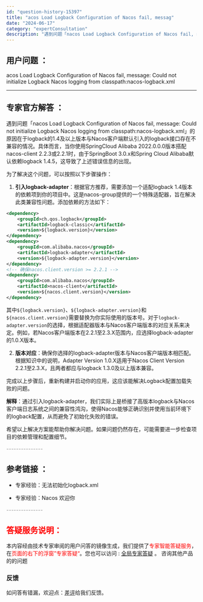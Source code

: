 ```yaml
---
id: "question-history-15397"
title: "acos Load Logback Configuration of Nacos fail, messag"
date: "2024-06-17"
category: "expertConsultation"
description: "遇到问题「nacos Load Logback Configuration of Nacos fail, message: Could not initialize Logback Nacos logging from classpath:nacos-logback.xml」的原因在于logback"
---
```


## 用户问题 ： 
 acos Load Logback Configuration of Nacos fail, message: Could not initialize Logback Nacos logging from classpath:nacos-logback.xml  

---------------
## 专家官方解答 ：

遇到问题「nacos Load Logback Configuration of Nacos fail, message: Could not initialize Logback Nacos logging from classpath:nacos-logback.xml」的原因在于logback的1.4及以上版本与Nacos客户端默认引入的logback接口存在不兼容的情况。具体而言，当你使用SpringCloud Alibaba 2022.0.0.0版本搭配nacos-client 2.2.3或2.2.1时，由于SpringBoot 3.0.x和Spring Cloud Alibaba默认依赖logback 1.4.5，这导致了上述错误信息的出现。

为了解决这个问题，可以按照以下步骤操作：

1. **引入logback-adapter**：根据官方推荐，需要添加一个适配logback 1.4版本的依赖项到你的项目中。这是nacos-group提供的一个特殊适配器，旨在解决此类兼容性问题。添加依赖的方法如下：

```xml
<dependency>
    <groupId>ch.qos.logback</groupId>
    <artifactId>logback-classic</artifactId>
    <version>${logback.version}</version>
</dependency>
<dependency>
    <groupId>com.alibaba.nacos</groupId>
    <artifactId>logback-adapter</artifactId>
    <version>${logback-adapter.version}</version>
</dependency>
<!-- 确保nacos.client.version >= 2.2.1 -->
<dependency>
    <groupId>com.alibaba.nacos</groupId>
    <artifactId>nacos-client</artifactId>
    <version>${nacos.client.version}</version>
</dependency>
```

   其中`${logback.version}`、`${logback-adapter.version}`和`${nacos.client.version}`需要替换为你实际使用的版本号。对于`logback-adapter.version`的选择，根据适配器版本与Nacos客户端版本的对应关系来决定。例如，若Nacos客户端版本在2.2.1至2.3.X范围内，应选择logback-adapter的1.0.X版本。

2. **版本对应**：确保你选择的logback-adapter版本与Nacos客户端版本相匹配。根据知识中的说明，Adapter Version 1.0.X适用于Nacos Client Version 2.2.1至2.3.X，且两者都应与logback 1.3.0及以上版本兼容。

完成以上步骤后，重新构建并启动你的应用，这应该能解决Logback配置加载失败的问题。

**解释**：通过引入logback-adapter，我们实际上是桥接了高版本logback与Nacos客户端日志系统之间的兼容性鸿沟，使得Nacos能够正确识别并使用当前环境下的logback配置，从而避免了初始化失败的错误。

希望以上解决方案能帮助你解决问题。如果问题仍然存在，可能需要进一步检查项目的依赖管理和配置细节。


<font color="#949494">---------------</font> 


## 参考链接 ：

* 专家经验：无法初始化logback.xml 
 
 * 专家经验：Nacos 欢迎你 


 <font color="#949494">---------------</font> 
 


## <font color="#FF0000">答疑服务说明：</font> 

本内容经由技术专家审阅的用户问答的镜像生成，我们提供了<font color="#FF0000">专家智能答疑服务</font>，在<font color="#FF0000">页面的右下的浮窗”专家答疑“</font>。您也可以访问 : [全局专家答疑](https://answer.opensource.alibaba.com/docs/intro) 。 咨询其他产品的的问题

### 反馈
如问答有错漏，欢迎点：[差评](https://ai.nacos.io/user/feedbackByEnhancerGradePOJOID?enhancerGradePOJOId=15474)给我们反馈。
